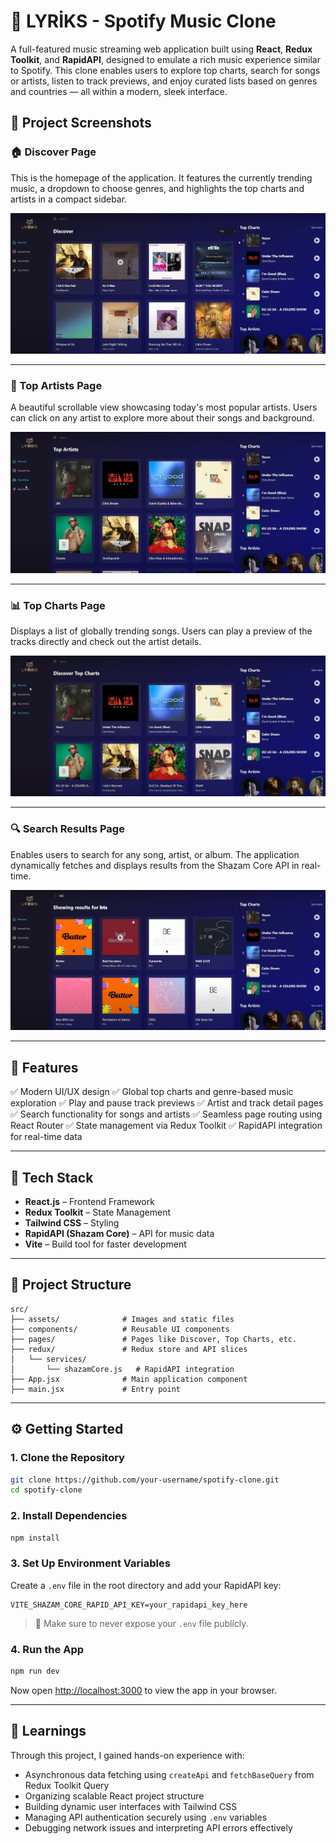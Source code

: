 # 🎵 LYRİKS - Spotify Music Clone

A full-featured music streaming web application built using **React**, **Redux Toolkit**, and **RapidAPI**, designed to emulate a rich music experience similar to Spotify. This clone enables users to explore top charts, search for songs or artists, listen to track previews, and enjoy curated lists based on genres and countries — all within a modern, sleek interface.

## 📸 Project Screenshots

### 🏠 Discover Page

This is the homepage of the application. It features the currently trending music, a dropdown to choose genres, and highlights the top charts and artists in a compact sidebar.

![Discover](./Discover.png)

---

### 👑 Top Artists Page

A beautiful scrollable view showcasing today's most popular artists. Users can click on any artist to explore more about their songs and background.

![TopArtists](./TopArtists.png)

---

### 📊 Top Charts Page

Displays a list of globally trending songs. Users can play a preview of the tracks directly and check out the artist details.

![TopCharts](./TopCharts.png)

---

### 🔍 Search Results Page

Enables users to search for any song, artist, or album. The application dynamically fetches and displays results from the Shazam Core API in real-time.

![SearchResults](./SearchResults.png)

---

## 🚀 Features

✅ Modern UI/UX design
✅ Global top charts and genre-based music exploration
✅ Play and pause track previews
✅ Artist and track detail pages
✅ Search functionality for songs and artists
✅ Seamless page routing using React Router
✅ State management via Redux Toolkit
✅ RapidAPI integration for real-time data

---

## 🔧 Tech Stack

* **React.js** – Frontend Framework
* **Redux Toolkit** – State Management
* **Tailwind CSS** – Styling
* **RapidAPI (Shazam Core)** – API for music data
* **Vite** – Build tool for faster development

---

## 📁 Project Structure

```
src/
├── assets/              # Images and static files
├── components/          # Reusable UI components
├── pages/               # Pages like Discover, Top Charts, etc.
├── redux/               # Redux store and API slices
│   └── services/
│       └── shazamCore.js   # RapidAPI integration
├── App.jsx              # Main application component
├── main.jsx             # Entry point
```

---

## ⚙️ Getting Started

### 1. Clone the Repository

```bash
git clone https://github.com/your-username/spotify-clone.git
cd spotify-clone
```

### 2. Install Dependencies

```bash
npm install
```

### 3. Set Up Environment Variables

Create a `.env` file in the root directory and add your RapidAPI key:

```env
VITE_SHAZAM_CORE_RAPID_API_KEY=your_rapidapi_key_here
```

> 🚨 Make sure to never expose your `.env` file publicly.

### 4. Run the App

```bash
npm run dev
```

Now open [http://localhost:3000](http://localhost:3000) to view the app in your browser.

---

## 🧠 Learnings

Through this project, I gained hands-on experience with:

* Asynchronous data fetching using `createApi` and `fetchBaseQuery` from Redux Toolkit Query
* Organizing scalable React project structure
* Building dynamic user interfaces with Tailwind CSS
* Managing API authentication securely using `.env` variables
* Debugging network issues and interpreting API errors effectively
